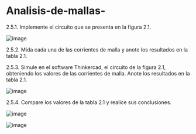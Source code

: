 # Analisis-de-mallas-

2.5.1. Implemente el circuito que se presenta en la figura 2.1.

![image](https://user-images.githubusercontent.com/116687152/202522794-08206339-b43c-4ce5-bdd3-34e51f6bbd94.png)

2.5.2. Mida cada una de las corrientes de malla y anote los resultados en la tabla 2.1.

2.5.3. Simule en el software Thinkercad, el circuito de la figura 2.1, obteniendo los valores de las corrientes de malla. Anote los resultados en la tabla 2.1.

![image](https://user-images.githubusercontent.com/116687152/202523331-02148bdd-b3e5-422f-8895-1f500b6f091f.png)

2.5.4. Compare los valores de la tabla 2.1 y realice sus conclusiones.

![image](https://user-images.githubusercontent.com/116687152/202566910-d736a0f9-71bb-4550-8bb0-95ffaa4c45c6.png)

![image](https://user-images.githubusercontent.com/116687152/202566985-f2185e28-3b23-484d-93f5-1f337463cc18.png)
